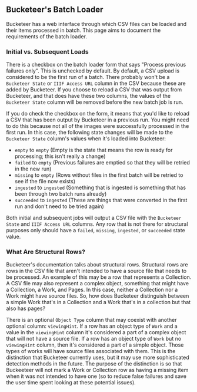 ## Bucketeer's Batch Loader 

Bucketeer has a web interface through which CSV files can be loaded and their items processed in batch. This page aims to document the requirements of the batch loader.

### Initial vs. Subsequent Loads

There is a checkbox on the batch loader form that says "Process previous failures only". This is unchecked by default. By default, a CSV upload is considered to be the first run of a batch. There probably won't be a `Bucketeer State` or `IIIF Access URL` column in the CSV because these are added by Bucketeer. If you choose to reload a CSV that was output from Bucketeer, and that does have these two columns, the values of the `Bucketeer State` column will be removed before the new batch job is run.

If you do check the checkbox on the form, it means that you'd like to reload a CSV that has been output by Bucketeer in a previous run. You might need to do this because not all of the images were successfully processed in the first run. In this case, the following state changes will be made to the `Bucketeer State` column's values when it's loaded into Bucketeer:

* `empty` to `empty` (Empty is the state that means the row is ready for processing; this isn't really a change)
* `failed` to `empty` (Previous failures are emptied so that they will be retried in the new run)
* `missing` to `empty` (Rows without files in the first batch will be retried to see if the file now exists)
* `ingested` to `ingested` (Something that is ingested is something that has been through two batch runs already)
* `succeeded` to `ingested` (These are things that were converted in the first run and don't need to be tried again)

Both initial and subsequent jobs will output a CSV file with the `Bucketeer State` and `IIIF Access URL` columns. Any row that is not there for structural purposes only should have a `failed`, `missing`, `ingested`, or `succeeded` state value.

### What Are Structural Rows?

Bucketeer's documentation talks about structural rows. Structural rows are rows in the CSV file that aren't intended to have a source file that needs to be processed. An example of this may be a row that represents a Collection. A CSV file may also represent a complex object, something that might have a Collection, a Work, and Pages. In this case, neither a Collection nor a Work might have source files. So, how does Bucketeer distinguish between a simple Work that's in a Collection and a Work that's in a collection but that also has pages?

There is an optional `Object Type` column that may coexist with another optional column: `viewingHint`. If a row has an object type of `Work` and a value in the `viewingHint` column it's considered a part of a complex object that will not have a source file. If a row has an object type of `Work` but no `viewingHint` column, then it's considered a part of a simple object. Those types of works will have source files associated with them. This is the distinction that Bucketeer currently uses, but it may use more sophisticated detection methods in the future. The purpose of the distinction is so that Buckeeteer will not mark a Work or Collection row as having a missing item when it was not intended to have one (so to reduce false failures and save the user time spent looking at these potential issues).